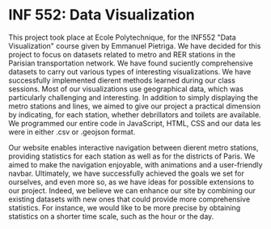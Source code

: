 # INF 552: Data Visualization

This project took place at Ecole Polytechnique, for the INF552 "Data Visualization" course given by Emmanuel Pietriga. 
We have decided for this project to focus on datasets related to metro and RER stations in the Parisian transportation network. We have found su ciently comprehensive datasets to carry out various types of interesting visualizations. We have successfully implemented di erent methods learned during our class sessions. Most of our visualizations use geographical data, which was particularly challenging and interesting. In addition to simply displaying the metro stations and lines, we aimed to give our project a practical dimension by indicating, for each station, whether de brillators and toilets are available. We programmed our entire code in JavaScript, HTML, CSS and our data  les were in either .csv or .geojson format.

Our website enables interactive navigation between di erent metro stations, providing statistics for each station as well as for the districts of Paris. We aimed to make the navigation enjoyable, with animations and a user-friendly navbar. Ultimately, we have successfully achieved the goals we set for ourselves, and even more so, as we have ideas for possible extensions to our project. Indeed, we believe we can enhance our site by combining our existing datasets with new ones that could provide more comprehensive statistics. For instance, we would like to be more precise by obtaining statistics on a shorter time scale, such as the hour or the day.
